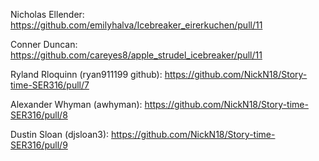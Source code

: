 Nicholas Ellender:
https://github.com/emilyhalva/Icebreaker_eirerkuchen/pull/11

Conner Duncan:
https://github.com/careyes8/apple_strudel_icebreaker/pull/11

Ryland Rloquinn (ryan911199 github):
https://github.com/NickN18/Story-time-SER316/pull/7

Alexander Whyman (awhyman):
https://github.com/NickN18/Story-time-SER316/pull/8

Dustin Sloan (djsloan3):
https://github.com/NickN18/Story-time-SER316/pull/9
